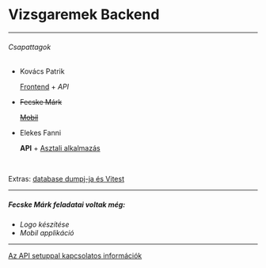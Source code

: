 <h1>Vizsgaremek Backend</h1>
<hr>
<h6>Csapattagok</h6>
<ul>
    <li>Kovács Patrik
      <p><a href="https://github.com/Patrik3229/Vizsgaremek_Frontend">Frontend</a> + <i>API</i></p>
    </li>
    <s><li>Fecske Márk
      <p><a href="">Mobil</a></p>
    </li></s>
    <li>Elekes Fanni
      <p><b>API</b> + <a href="https://github.com/EFanni05/Vizsgaremek_Asztali">Asztali alkalmazás</a></p>
    </li>
</ul><br>
<p>Extras: <a href="https://github.com/EFanni05/Vizsgaremek_extras">database dumpj-ja és Vitest</a></p>
<hr>
<h5>Fecske Márk feladatai voltak még:</h5>
<i><ul>
  <li>Logo készítése</li>
  <li>Mobil applikáció</li>
</ul></i>
<hr>
<a href="https://github.com/Patrik3229/Vizsgaremek_Backend/wiki">Az API setuppal kapcsolatos információk</a>
